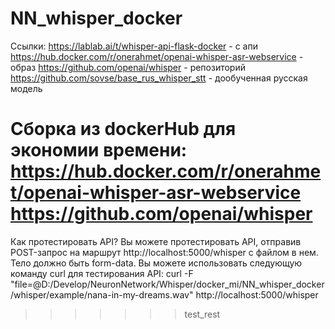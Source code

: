 # NN_whisper_docker

Ссылки:
https://lablab.ai/t/whisper-api-flask-docker                      - с апи
https://hub.docker.com/r/onerahmet/openai-whisper-asr-webservice  - образ
https://github.com/openai/whisper                                 - репозиторий
https://github.com/sovse/base_rus_whisper_stt                     - дообученная русская модель


Сборка из dockerHub для экономии времени:
https://hub.docker.com/r/onerahmet/openai-whisper-asr-webservice
https://github.com/openai/whisper
=======

Как протестировать API?
Вы можете протестировать API, отправив POST-запрос на маршрут http://localhost:5000/whisper с файлом в нем. Тело должно быть form-data.
Вы можете использовать следующую команду curl для тестирования API:
curl -F "file=@D:/Develop/NeuronNetwork/Whisper/docker_mi/NN_whisper_docker/whisper/example/nana-in-my-dreams.wav" http://localhost:5000/whisper
>>>>>>> test_rest
